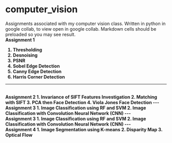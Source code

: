 # computer_vision
Assignments associated with my computer vision class. Written in python in google collab, to view open in google collab. Markdown cells should be preloaded so you may see result.
<br>
<b>Assignment 1<b>
1. Thresholding
2. Desnoising
3. PSNR
4. Sobel Edge Detection
5. Canny Edge Detection
6. Harris Corner Detection
---
<br>
<b>Assignment 2<b>
1. Invariance of SIFT Features Investigation
2. Matching with SIFT
3. PCA then Face Detection
4. Viola Jones Face Detection
---
<br>
<b>Assignment 3<b>
1. Image Classification using RF and SVM
2. Image Classification with Convolution Neural
Network (CNN)
---
<br>
<b>Assignment 3<b>
1. Image Classification using RF and SVM
2. Image Classification with Convolution Neural
Network (CNN)
---
<br>
<b>Assignment 4<b>
1. Image Segmentation using K-means
2. Disparity Map
3. Optical Flow
